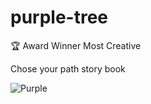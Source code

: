 # purple-tree

:trophy: Award Winner Most Creative

Chose your path story book

![Purple](giphy.gif)
